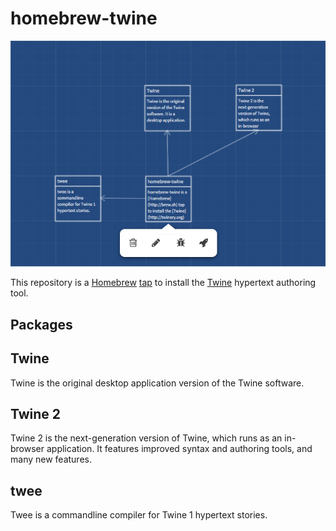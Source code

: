 homebrew-twine
==============

![Twine 2 screenshot](twine2.png)

This repository is a [Homebrew](http://brew.sh) [tap](https://github.com/Homebrew/homebrew/blob/master/share/doc/homebrew/Interesting-Taps-%26-Branches.md) to install the [Twine](http://twinery.org) hypertext authoring tool.

Packages
--------

## Twine

Twine is the original desktop application version of the Twine software.

## Twine 2

Twine 2 is the next-generation version of Twine, which runs as an in-browser application. It features improved syntax and authoring tools, and many new features.

## twee

Twee is a commandline compiler for Twine 1 hypertext stories.
